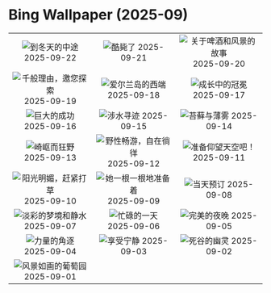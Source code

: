 # Bing Wallpaper (2025-09)

|  |  |  |
|:---:|:---:|:---:|
| ![](https://www.bing.com/th?id=OHR.AspenEquinox_ZH-CN5474695693_400x240.jpg "到冬天的中途") 2025-09-22 | ![](https://www.bing.com/th?id=OHR.IceOtters_ZH-CN5393791969_400x240.jpg "酷毙了") 2025-09-21 | ![](https://www.bing.com/th?id=OHR.OktoberfestSwing_ZH-CN5270146600_400x240.jpg "关于啤酒和风景的故事") 2025-09-20 |
| ![](https://www.bing.com/th?id=OHR.ThousandIslands_ZH-CN3197750437_400x240.jpg "千般理由，邀您探索") 2025-09-19 | ![](https://www.bing.com/th?id=OHR.DunquinIreland_ZH-CN1418844818_400x240.jpg "爱尔兰岛的西端") 2025-09-18 | ![](https://www.bing.com/th?id=OHR.YoungMoose_ZH-CN4639410217_400x240.jpg "成长中的冠冕") 2025-09-17 |
| ![](https://www.bing.com/th?id=OHR.OzoneEarth_ZH-CN0993915980_400x240.jpg "巨大的成功") 2025-09-16 | ![](https://www.bing.com/th?id=OHR.Echasse_ZH-CN0670369582_400x240.jpg "涉水寻迹") 2025-09-15 | ![](https://www.bing.com/th?id=OHR.HohWaterfall_ZH-CN0297269806_400x240.jpg "苔藓与薄雾") 2025-09-14 |
| ![](https://www.bing.com/th?id=OHR.PointReyesSeashore_ZH-CN0076789582_400x240.jpg "崎岖而狂野") 2025-09-13 | ![](https://www.bing.com/th?id=OHR.SpinnerDolphins_ZH-CN9731341241_400x240.jpg "野性畅游，自在徜徉") 2025-09-12 | ![](https://www.bing.com/th?id=OHR.ExtremaduraJamon_ZH-CN1559355133_400x240.jpg "准备仰望天空吧！") 2025-09-11 |
| ![](https://www.bing.com/th?id=OHR.YorkshireHay_ZH-CN9097986997_400x240.jpg "阳光明媚，赶紧打草") 2025-09-10 | ![](https://www.bing.com/th?id=OHR.SwissSquirrel_ZH-CN1499344455_400x240.jpg "她一根一根地准备着") 2025-09-09 | ![](https://www.bing.com/th?id=OHR.OrchardLibrary_ZH-CN3578982798_400x240.jpg "当天预订") 2025-09-08 |
| ![](https://www.bing.com/th?id=OHR.BlueGdansk_ZH-CN3328928509_400x240.jpg "淡彩的梦境和静水") 2025-09-07 | ![](https://www.bing.com/th?id=OHR.RufousHummer_ZH-CN1777072350_400x240.jpg "忙碌的一天") 2025-09-06 | ![](https://www.bing.com/th?id=OHR.SunsetPier_ZH-CN1202083395_400x240.jpg "完美的夜晚") 2025-09-05 |
| ![](https://www.bing.com/th?id=OHR.WrestlingBears_ZH-CN6430637848_400x240.jpg "力量的角逐") 2025-09-04 | ![](https://www.bing.com/th?id=OHR.MinnesotaWaters_ZH-CN6078521418_400x240.jpg "享受宁静") 2025-09-03 | ![](https://www.bing.com/th?id=OHR.DeadvleiTrees_ZH-CN0967414858_400x240.jpg "死谷的幽灵") 2025-09-02 |
| ![](https://www.bing.com/th?id=OHR.FieldKaiserstuhl_ZH-CN0467488834_400x240.jpg "风景如画的葡萄园") 2025-09-01 |  |  |
